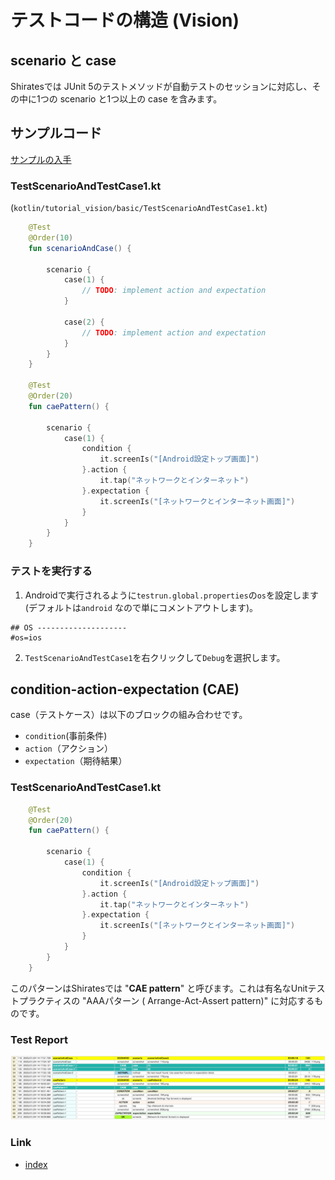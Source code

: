 # テストコードの構造 (Vision)

## scenario と case

Shiratesでは JUnit 5のテストメソッドが自動テストのセッションに対応し、その中に1つの scenario と1つ以上の case を含みます。

## サンプルコード

[サンプルの入手](../../getting_samples_ja.md)

### TestScenarioAndTestCase1.kt

(`kotlin/tutorial_vision/basic/TestScenarioAndTestCase1.kt`)

```kotlin
    @Test
    @Order(10)
    fun scenarioAndCase() {

        scenario {
            case(1) {
                // TODO: implement action and expectation
            }

            case(2) {
                // TODO: implement action and expectation
            }
        }
    }

    @Test
    @Order(20)
    fun caePattern() {

        scenario {
            case(1) {
                condition {
                    it.screenIs("[Android設定トップ画面]")
                }.action {
                    it.tap("ネットワークとインターネット")
                }.expectation {
                    it.screenIs("[ネットワークとインターネット画面]")
                }
            }
        }
    }
```

### テストを実行する

1. Androidで実行されるように`testrun.global.properties`の`os`を設定します (デフォルトは`android`
   なので単にコメントアウトします)。

```properties
## OS --------------------
#os=ios
```

2. `TestScenarioAndTestCase1`を右クリックして`Debug`を選択します。

## condition-action-expectation (CAE)

case（テストケース）は以下のブロックの組み合わせです。

- `condition`(事前条件)
- `action`（アクション）
- `expectation`（期待結果）

### TestScenarioAndTestCase1.kt

```kotlin
    @Test
    @Order(20)
    fun caePattern() {

        scenario {
            case(1) {
                condition {
                    it.screenIs("[Android設定トップ画面]")
                }.action {
                    it.tap("ネットワークとインターネット")
                }.expectation {
                    it.screenIs("[ネットワークとインターネット画面]")
                }
            }
        }
    }
```

このパターンはShiratesでは "**CAE pattern**" と呼びます。これは有名なUnitテストプラクティスの "AAAパターン (
Arrange-Act-Assert
pattern)" に対応するものです。

### Test Report

![cae1](../../basic/_images/cae1.png)

### Link

- [index](../../../index_ja.md)
